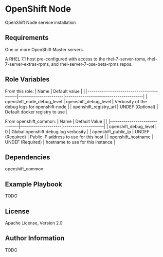 OpenShift Node
==============

OpenShift Node service installation

Requirements
------------

One or more OpenShift Master servers.

A RHEL 7.1 host pre-configured with access to the rhel-7-server-rpms,
rhel-7-server-extras-rpms, and rhel-server-7-ose-beta-rpms repos.

Role Variables
--------------
From this role:
| Name                                     | Default value         |                                        |
|------------------------------------------|-----------------------|----------------------------------------|
| openshift_node_debug_level               | openshift_debug_level | Verbosity of the debug logs for openshift-node |
| openshift_registry_url                   | UNDEF (Optional)      | Default docker registry to use |

From openshift_common:
| Name                          |  Default Value      |                     | 
|-------------------------------|---------------------|---------------------|
| openshift_debug_level         | 0                   | Global openshift debug log verbosity |
| openshift_public_ip           | UNDEF (Required)    | Public IP address to use for this host |
| openshift_hostname            | UNDEF (Required)    | hostname to use for this instance |

Dependencies
------------

openshift_common

Example Playbook
----------------

TODO

License
-------

Apache License, Version 2.0

Author Information
------------------

TODO

